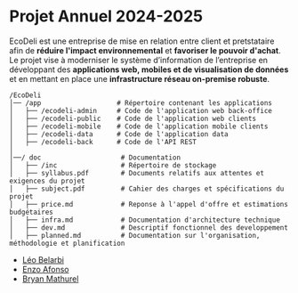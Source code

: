 # Projet Annuel 2024-2025

EcoDeli est une entreprise de mise en relation entre client et pretstataire afin de **réduire l'impact environnemental** et **favoriser le pouvoir d'achat**. Le projet vise à moderniser le système d’information de l’entreprise en développant des **applications web, mobiles et de visualisation de données** et en mettant en place une **infrastructure réseau on-premise robuste**.

```
/EcoDeli
│── /app                   # Répertoire contenant les applications
│   ├── /ecodeli-admin     # Code de l'application web back-office
│   ├── /ecodeli-public    # Code de l'application web clients
│   ├── /ecodeli-mobile    # Code de l'application mobile clients
│   ├── /ecodeli-data      # Code de l'application data
│   ├── /ecodeli-back      # Code de l'API REST
│
│──/ doc                    # Documentation 
│   ├── /inc                # Répertoire de stockage
│   ├── syllabus.pdf        # Documents relatifs aux attentes et exigences du projet
│   ├── subject.pdf         # Cahier des charges et spécifications du projet
│   ├── price.md            # Reponse à l'appel d'offre et estimations budgétaires
│   ├── infra.md            # Documentation d'architecture technique
│   ├── dev.md              # Descriptif fonctionnel des developpement 
│   ├── planned.md          # Documentation sur l'organisation, méthodologie et planification
```

- [Léo Belarbi](https://github.com/belarbi-leo)
- [Enzo Afonso](https://github.com/eafonso5)
- [Bryan Mathurel](https://github.com/Pyhrrah)
